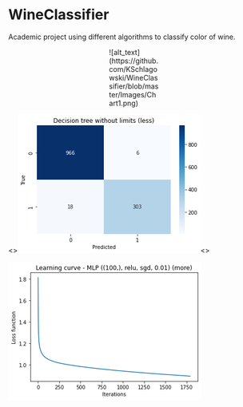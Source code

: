 # WineClassifier
Academic project using different algorithms to classify color of wine.


<div style="width:20%; margin: auto;">
  ![alt_text](https://github.com/KSchlagowski/WineClassifier/blob/master/Images/Chart1.png)
</div>

<>![alt_text](https://github.com/KSchlagowski/WineClassifier/blob/master/Images/Chart2.png)<>

![alt_text](https://github.com/KSchlagowski/WineClassifier/blob/master/Images/Chart3.png)
